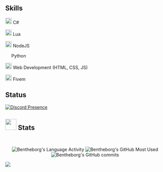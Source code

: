 ## Skills
<img width="20" src="https://cdn.icon-icons.com/icons2/2415/PNG/512/csharp_plain_logo_icon_146577.png" /> C#

<img width="20" src="https://upload.wikimedia.org/wikipedia/commons/c/cf/Lua-Logo.svg" /> Lua

<img width="20" src="https://upload.wikimedia.org/wikipedia/commons/thumb/d/d9/Node.js_logo.svg/1280px-Node.js_logo.svg.png" /> NodeJS

<img width="15" src="https://external-content.duckduckgo.com/iu/?u=https%3A%2F%2Flogos-download.com%2Fwp-content%2Fuploads%2F2016%2F10%2FPython_logo_icon.png&f=1&nofb=1" /> Python

<img width="20" src="https://cdn.icon-icons.com/icons2/2415/PNG/512/html_original_wordmark_logo_icon_146478.png" /> Web Development (HTML, CSS, JS)

<img width="20" src="https://img.icons8.com/color/512/fivem.png" /> Fivem

<!-- This was a joke <img width="20" src="https://github.com/Bentheborg/Bentheborg/assets/90636511/dc8ac32d-30c4-4804-a4d1-03b77c43c222" /> Assembly Language

<img width="20" src="https://github.com/Bentheborg/Bentheborg/assets/90636511/a41d9660-0c04-4c09-b8a7-e1ad2b0e0303" /> Machine Code
-->
## Status
[![Discord Presence](https://lanyard-profile-readme.vercel.app/api/422444198835257363?theme=transparent&bg=0d1117&animated=true&idleMessage=divent%20devin&borderRadius=15px&hideDiscrim=false)](https://discord.com/users/422444198835257363)

<h2><img src="https://media.giphy.com/media/iY8CRBdQXODJSCERIr/giphy.gif" width="35"><b> Stats </b></h2>
<br>

<p align="center">
  <img src="https://github-readme-stats.vercel.app/api/wakatime?username=Bentheborg&theme=transparent&v=2&langs_count=12&layout=compact&hide_border=true&custom_title=Language%20Time:&hide=other" alt="Bentheborg's Language Activity">
  <img src="https://github-readme-stats-bentheborgs-projects.vercel.app/api/top-langs/?username=Bentheborg&layout=compact&theme=transparent&hide_border=true&size_weight=0.5&count_weight=0.5&langs_count=12&custom_title=Most%20Used%20Languages:" alt="Bentheborg's GitHub Most Used">
  <img src="https://github-readme-streak-stats-bentheborgs-projects.vercel.app//?user=bentheborg&theme=transparent&hide_border=true" alt="Bentheborg's GitHub commits">
</p>

![](https://komarev.com/ghpvc/?username=Bentheborg&color=blue)
